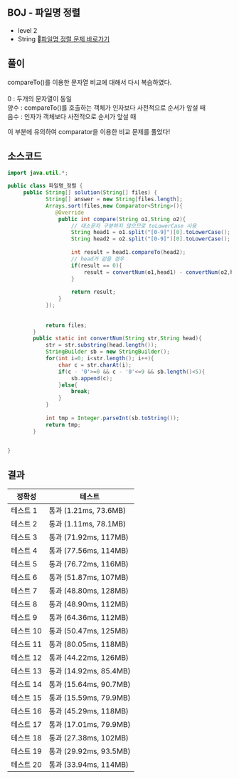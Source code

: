 ## BOJ - 파일명 정렬 
- level 2 
- String 
🔗[파일명 정렬 문제 바로가기](https://www.acmicpc.net/problem/17686)



## 풀이

compareTo()를 이용한 문자열 비교에 대해서 다시 복습하였다.
<br><br>
0 : 두개의 문자열이 동일<br>
양수 : compareTo()를 호출하는 객체가 인자보다 사전적으로 순서가 앞설 때<br>
음수 : 인자가 객체보다 사전적으로 순서가 앞설 때<br>

이 부분에 유의하여 comparator을 이용한 비교 문제를 풀었다!

## 소스코드
~~~java
import java.util.*;

public class 파일명_정렬 {
	 public String[] solution(String[] files) {
	        String[] answer = new String[files.length];
	        Arrays.sort(files,new Comparator<String>(){
	           @Override
	            public int compare(String o1,String o2){
	                // 대소문자 구분하지 않으므로 toLowerCase 사용 
	                String head1 = o1.split("[0-9]")[0].toLowerCase();
	                String head2 = o2.split("[0-9]")[0].toLowerCase();
	                
	                int result = head1.compareTo(head2);
	                // head가 같을 경우 
	                if(result == 0){
	                    result = convertNum(o1,head1) - convertNum(o2,head2);
	                }
	                
	                return result;
	            }
	        });
	        
	        
	        return files;
	    }
	    public static int convertNum(String str,String head){
	        str = str.substring(head.length());
	        StringBuilder sb = new StringBuilder();
	        for(int i=0; i<str.length(); i++){
	            char c = str.charAt(i);
	            if(c - '0'>=0 && c - '0'<=9 && sb.length()<5){
	                sb.append(c);
	            }else{
	                break;
	            }
	        }
	        
	        int tmp = Integer.parseInt(sb.toString());
	        return tmp;
	    }
	

}
~~~

## 결과 

| 정확성  | 테스트 |
|----|----|
|테스트 1 |	통과 (1.21ms, 73.6MB)|
|테스트 2 |	통과 (1.11ms, 78.1MB)|
|테스트 3 |	통과 (71.92ms, 117MB)|
|테스트 4 |	통과 (77.56ms, 114MB)|
|테스트 5 |	통과 (76.72ms, 116MB)|
|테스트 6 |	통과 (51.87ms, 107MB)|
|테스트 7 |	통과 (48.80ms, 128MB)|
|테스트 8 |	통과 (48.90ms, 112MB)|
|테스트 9 |	통과 (64.36ms, 112MB)|
|테스트 10|	통과 (50.47ms, 125MB)|
|테스트 11 |	통과 (80.05ms, 118MB)|
|테스트 12 |	통과 (44.22ms, 126MB)|
|테스트 13 |	통과 (14.92ms, 85.4MB)|
|테스트 14 |	통과 (15.64ms, 90.7MB)|
|테스트 15 |	통과 (15.59ms, 79.9MB)|
|테스트 16 |	통과 (45.29ms, 118MB)|
|테스트 17 |	통과 (17.01ms, 79.9MB)|
|테스트 18 |	통과 (27.38ms, 102MB)|
|테스트 19 |	통과 (29.92ms, 93.5MB)|
|테스트 20 |	통과 (33.94ms, 114MB)|